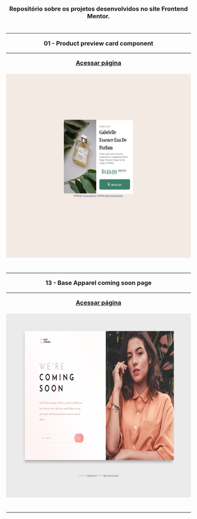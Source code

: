 <h3 align="center" dir="auto">Repositório sobre os projetos desenvolvidos no site Frontend Mentor.
<br></br>
<hr>
01 - Product preview card component
<hr>
<a href="https://gabriel-anesi.github.io/_Frontend-Mentor/01%20-%20Product%20preview%20card%20component"> Acessar página</a>
<br></br>
<img src="https://github.com/gabriel-anesi/_Frontend-Mentor/blob/master/01%20-%20Product%20preview%20card%20component/images/imagem%20site.png" height="500px">
<br></br>
<hr>
13 - Base Apparel coming soon page
<hr>
<a href="https://gabriel-anesi.github.io/_Frontend-Mentor/13%20-%20Base%20Apparel%20coming%20soon%20page"> Acessar página</a>
<br></br>
<img src="https://github.com/gabriel-anesi/_Frontend-Mentor/blob/master/13%20-%20Base%20Apparel%20coming%20soon%20page/images/imagem%20site.png" height="500px">
<br></br>
<hr>
